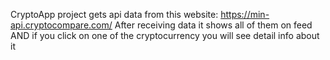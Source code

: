 CryptoApp project gets api data from this website: https://min-api.cryptocompare.com/
After receiving data it shows all of them on feed
AND if you click on one of the cryptocurrency you will see detail info about it
